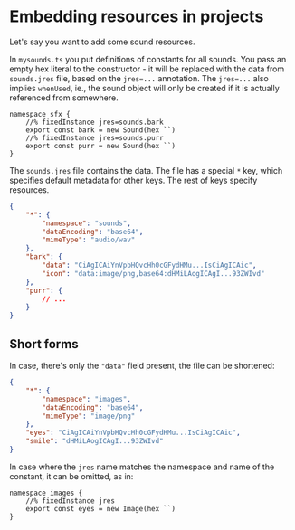 # Embedding resources in projects

Let's say you want to add some sound resources.

In `mysounds.ts` you put definitions of constants for all sounds. You pass an empty
hex literal to the constructor - it will be replaced with the data from `sounds.jres`
file, based on the `jres=...` annotation. The `jres=...` also implies `whenUsed`, ie., the
sound object will only be created if it is actually referenced from somewhere.

```typescript-ignore
namespace sfx {
    //% fixedInstance jres=sounds.bark
    export const bark = new Sound(hex ``) 
    //% fixedInstance jres=sounds.purr
    export const purr = new Sound(hex ``) 
}
```

The `sounds.jres` file contains the data. The file has a special `*` key, which specifies
default metadata for other keys. The rest of keys specify resources.

```json
{
    "*": {
        "namespace": "sounds",
        "dataEncoding": "base64",
        "mimeType": "audio/wav"
    },
    "bark": {
        "data": "CiAgICAiYnVpbHQvcHh0cGFydHMu...IsCiAgICAic",
        "icon": "data:image/png,base64:dHMiLAogICAgI...93ZWIvd"
    },
    "purr": {
        // ...
    }
}
```

## Short forms

In case, there's only the `"data"` field present, the file can be shortened:

```json
{
    "*": {
        "namespace": "images",
        "dataEncoding": "base64",
        "mimeType": "image/png"
    },
    "eyes": "CiAgICAiYnVpbHQvcHh0cGFydHMu...IsCiAgICAic",
    "smile": "dHMiLAogICAgI...93ZWIvd"
}
```

In case where the `jres` name matches the namespace and name of the constant,
it can be omitted, as in:

```typescript-ignore
namespace images {
    //% fixedInstance jres
    export const eyes = new Image(hex ``) 
}
```
